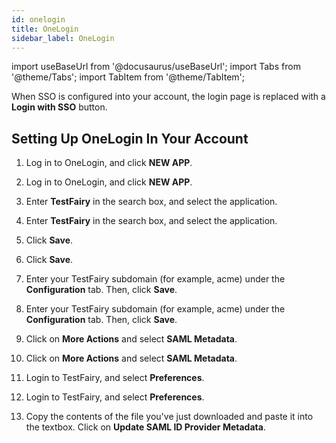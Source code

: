 ```yaml
---
id: onelogin
title: OneLogin
sidebar_label: OneLogin 
---
```


import useBaseUrl from '@docusaurus/useBaseUrl';
import Tabs from '@theme/Tabs';
import TabItem from '@theme/TabItem';

When SSO is configured into your account, the login page is replaced with a **Login with SSO** button.

## Setting Up OneLogin In Your Account

1. Log in to OneLogin, and click **NEW APP**.
1. Log in to OneLogin, and click **NEW APP**.

1. Enter **TestFairy** in the search box, and select the application.
1. Enter **TestFairy** in the search box, and select the application.

1. Click **Save**.
1. Click **Save**.

1. Enter your TestFairy subdomain (for example, acme) under the **Configuration** tab. Then, click **Save**.
1. Enter your TestFairy subdomain (for example, acme) under the **Configuration** tab. Then, click **Save**.

1. Click on **More Actions** and select **SAML Metadata**.
1. Click on **More Actions** and select **SAML Metadata**.

1. Login to TestFairy, and select **Preferences**.
1. Login to TestFairy, and select **Preferences**.

1. Copy the contents of the file you've just downloaded and paste it into the textbox. Click on **Update SAML ID Provider Metadata**.
